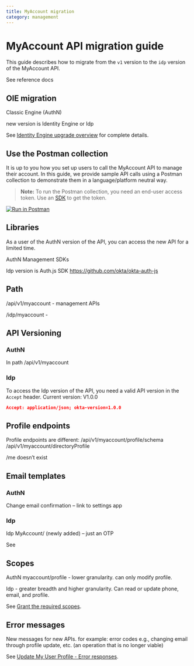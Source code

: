 ```yaml
---
title: MyAccount migration
category: management
---
```


# MyAccount API migration guide

<ApiLifecycle access="ie" />

This guide describes how to migrate from the `v1` version to the `idp` version of the MyAccount API.

See reference docs


## OIE migration

Classic Engine (AuthN)

new version is Identity Engine or Idp

See [Identity Engine upgrade overview](/docs/guides/oie-upgrade-overview/main/) for complete details.

## Use the Postman collection

It is up to you how you set up users to call the MyAccount API to manage their account. In this guide, we provide sample API calls using a Postman collection to demonstrate them in a language/platform neutral way.

> **Note:** To run the Postman collection, you need an end-user access token. Use an [SDK](/docs/guides/auth-js/-/main/) to get the token.

[![Run in Postman](https://run.pstmn.io/button.svg)](https://app.getpostman.com/run-collection/9cb68745dbf85ae3a871)

## Libraries

As a user of the AuthN version of the API, you can access the new API for a limited time.


AuthN Management SDKs


Idp version is Auth.js SDK https://github.com/okta/okta-auth-js

## Path

/api/v1/myaccount - management APIs

/idp/myaccount - 

## API Versioning

### AuthN

In path /api/v1/myaccount

### Idp

To access the Idp version of the API, you need a valid API version in the `Accept` header. Current version: V1.0.0

```json
Accept: application/json; okta-version=1.0.0
```

## Profile endpoints

Profile endpoints are different: 
/api/v1/myaccount/profile/schema
/api/v1/myaccount/directoryProfile

/me doesn’t exist


## Email templates

### AuthN

Change email confirmation – link to settings app

### Idp

Idp MyAccount/ (newly added) – just an OTP

See 

## Scopes

AuthN myaccount/profile - lower granularity. can only modify profile.

Idp - greater breadth and higher granularity. Can read or update phone, email, and profile.

See [Grant the required scopes](/docs/guides/configure-user-scoped-account-management/main/#grant-the-required-scopes).

## Error messages

New messages for new APIs. for example: error codes e.g., changing email through profile update, etc. (an operation that is no longer viable)

See [Update My User Profile - Error responses](/docs/reference/api/myaccount/#error-responses-8).
